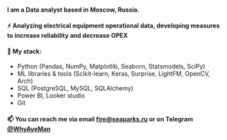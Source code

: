 #### I am a Data analyst based in Moscow, Russia.

#### :zap: Analyzing electrical equipment operational data, developing measures to increase reliability and decrease OPEX

#### :telescope: My stack:
- Python (Pandas, NumPy, Matplotlib, Seaborn, Statsmodels, SciPy)
- ML libraries & tools (Scikit-learn, Keras, Surprise, LightFM, OpenCV, Arch)
- SQL (PostgreSQL, MySQL, SQLAlchemy)
- Power BI, Looker studio
- Git

#### :mailbox: You can reach me via email [fire@seaparks.ru](mailto:fire@seaparks.ru) or on Telegram [@WhyAyeMan](https://t.me/WhyAyeMan)
